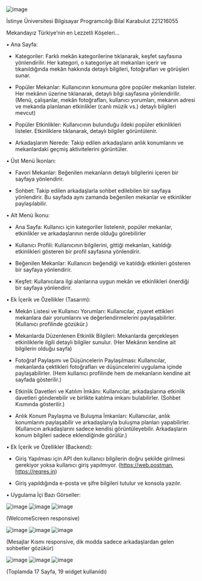  ![image](https://github.com/bizzattaha/mobil-apps-mekanday-z/assets/115414206/b1f1ffb5-a389-4445-a571-7e83393dae94)

İstinye Üniversitesi Bilgisayar Programcılığı
Bilal Karabulut 221216055

Mekandayız
Türkiye’nin en Lezzetli Köşeleri…

•	Ana Sayfa:
-	Kategoriler: Farklı mekân kategorilerine tıklanarak, keşfet sayfasına yönlendirilir. Her kategori, o kategoriye ait mekanları içerir ve tıkanıldığında mekân hakkında detaylı bilgileri, fotoğrafları ve görüşleri sunar.

-	Popüler Mekanlar: Kullanıcının konumuna göre popüler mekanları listeler. Her mekânın üzerine tıklanarak, detaylı bilgi sayfasına yönlendirilir. (Menü, çalışanlar, mekân fotoğrafları, kullanıcı yorumları, mekanın adresi ve mekanda planlanan etkinlikler (canlı müzik vs.) detaylı bilgileri mevcut)

-	Popüler Etkinlikler: Kullanıcının bulunduğu ildeki popüler etkinlikleri listeler. Etkinliklere tıklanarak, detaylı bilgiler görüntülenir.

-	Arkadaşlarım Nerede: Takip edilen arkadaşların anlık konumlarını ve mekanlardaki geçmiş aktivitelerini görüntüler.

•	Üst Menü İkonları:
-	Favori Mekanlar: Beğenilen mekanların detaylı bilgilerini içeren bir sayfaya yönlendirir.

-	Sohbet: Takip edilen arkadaşlarla sohbet edilebilen bir sayfaya yönlendirir. Bu sayfada aynı zamanda beğenilen mekanlar ve etkinlikler paylaşılabilir.


•	Alt Menü İkonu:
-	Ana Sayfa: Kullanıcı için kategoriler listelenir, popüler mekanlar, etkinlikler ve arkadaşlarının nerde olduğu görebilirler

-	Kullanıcı Profili: Kullanıcının bilgilerini, gittiği mekanları, katıldığı etkinlikleri gösteren bir profil sayfasına yönlendirir.

-	Beğenilen Mekanlar: Kullanıcın beğendiği ve katıldığı etkinleri gösteren bir sayfaya yönlendirir.

-	Keşfet: Kullanıcılara ilgi alanlarına uygun mekân ve etkinlikleri önerdiği bir sayfaya yönlendirir.

•	Ek İçerik ve Özellikler (Tasarım):
-	Mekân Listesi ve Kullanıcı Yorumları: Kullanıcılar, ziyaret ettikleri mekanlara dair yorumlarını ve değerlendirmelerini paylaşabilirler. (Kullanıcı profilinde gözükür.)

-	Mekanlarda Düzenlenen Etkinlik Bilgileri: Mekanlarda gerçekleşen etkinliklerle ilgili detaylı bilgiler sunulur. (Her Mekânın kendine ait bilgilerin olduğu sayfa)

-	Fotoğraf Paylaşımı ve Düşüncelerin Paylaşılması: Kullanıcılar, mekanlarda çektikleri fotoğrafları ve düşüncelerini uygulama içinde paylaşabilirler. (Hem kullanıcı profilinde hem de mekanların kendine ait sayfada gösterilir.)

-	Etkinlik Davetleri ve Katılım İmkânı: Kullanıcılar, arkadaşlarına etkinlik davetleri gönderebilir ve birlikte katılma imkanı bulabilirler. (Sohbet Kısmında gösterilir.)

-	Anlık Konum Paylaşma ve Buluşma İmkanları: Kullanıcılar, anlık konumlarını paylaşabilir ve arkadaşlarıyla buluşma planları yapabilirler. (Kullanıcın arkadaşlarını sadece kendisi görüntüleyebilir. Arkadaşların konum bilgileri sadece eklendiğinde görülür.)



•	Ek İçerik ve Özellikler (Backend):
-	Giriş Yapılması için API den kullanıcı bilgilerin doğru şekilde girilmesi gerekiyor yoksa kullanıcı giriş yapılmıyor. (https://web.postman, https://reqres.in)

-	Giriş yapıldığında e-posta ve şifre bilgileri tutulur ve konsola yazılır.

•	Uygulama İçi Bazı Görseller:


![image](https://github.com/bizzattaha/mobil-apps-mekanday-z/assets/115414206/29f08cec-38ca-4dc0-a261-e69c80bd107f)  ![image](https://github.com/bizzattaha/mobil-apps-mekanday-z/assets/115414206/40013639-5b72-49ab-ae3f-1c2ca3542c03)
![image](https://github.com/bizzattaha/mobil-apps-mekanday-z/assets/115414206/fde04eea-24b8-4123-91e7-e592de496565)      


(WelcomeScreen responsive)

![image](https://github.com/bizzattaha/mobil-apps-mekanday-z/assets/115414206/4b5ebfa2-c049-4c6d-bb5c-75a2f9fee738)  ![image](https://github.com/bizzattaha/mobil-apps-mekanday-z/assets/115414206/8c8de5e8-a3c6-4271-84ca-5cc67bcc3493)  ![image](https://github.com/bizzattaha/mobil-apps-mekanday-z/assets/115414206/0a7baa16-1852-4b70-aa04-1fde01e36723)

(Mesajlar Kısmı responsive, dik modda sadece arkadaşlardan gelen sohbetler gözükür)

![image](https://github.com/bizzattaha/mobil-apps-mekanday-z/assets/115414206/3afc0700-20f3-45ba-b475-76d2cdecc57d)  ![image](https://github.com/bizzattaha/mobil-apps-mekanday-z/assets/115414206/8f73a623-2693-4776-99e6-5be0dfcece0b)  ![image](https://github.com/bizzattaha/mobil-apps-mekanday-z/assets/115414206/d08bb285-5e36-4436-b57f-2e97da9231f8)

(Toplamda 17 Sayfa, 19 widget kullanıldı)

